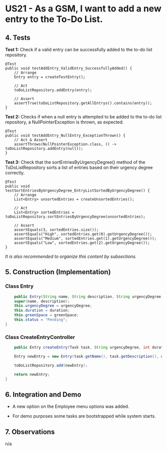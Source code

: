 # US21 - As a GSM, I want to add a new entry to the To-Do List.

## 4. Tests 

**Test 1:** Check if a valid entry can be successfully added to the to-do list repository.

	@Test
    public void testAddEntry_ValidEntry_SuccessfullyAdded() {
        // Arrange
        Entry entry = createTestEntry();

        // Act
        toDoListRepository.addEntry(entry);

        // Assert
        assertTrue(toDoListRepository.getAllEntrys().contains(entry));
    }

**Test 2:** Checks if when a null entry is attempted to be added to the to-do list repository, a NullPointerException is thrown, as expected.

    @Test
    public void testAddEntry_NullEntry_ExceptionThrown() {
        // Act & Assert
        assertThrows(NullPointerException.class, () -> toDoListRepository.addEntry(null));
    }

**Test 3:** Check that the sortEntriesByUrgencyDegree() method of the ToDoListRepository sorts a list of entries based on their urgency degree correctly.

	@Test
    public void testSortEntriesByUrgencyDegree_EntryListSortedByUrgencyDegree() {
        // Arrange
        List<Entry> unsortedEntries = createUnsortedEntries();

        // Act
        List<Entry> sortedEntries = toDoListRepository.sortEntriesByUrgencyDegree(unsortedEntries);

        // Assert
        assertEquals(3, sortedEntries.size());
        assertEquals("High", sortedEntries.get(0).getUrgencyDegree());
        assertEquals("Medium", sortedEntries.get(1).getUrgencyDegree());
        assertEquals("Low", sortedEntries.get(2).getUrgencyDegree());
    }


_It is also recommended to organize this content by subsections._ 


## 5. Construction (Implementation)

### Class Entry

```java
    public Entry(String name, String description, String urgencyDegree, int duration, GreenSpace greenSpace) {
    super(name, description);
    this.urgencyDegree = urgencyDegree;
    this.duration = duration;
    this.greenSpace = greenSpace;
    this.status = "Pending";
}
```

### Class CreateEntryController 

```java
    public Entry createEntry(Task task, String urgencyDegree, int duration, GreenSpace greenSpace) {

    Entry newEntry = new Entry(task.getName(), task.getDescription(), urgencyDegree, duration, greenSpace);

    toDoListRepository.add(newEntry);

    return newEntry;
}
```

## 6. Integration and Demo 

* A new option on the Employee menu options was added.

* For demo purposes some tasks are bootstrapped while system starts.


## 7. Observations

n/a